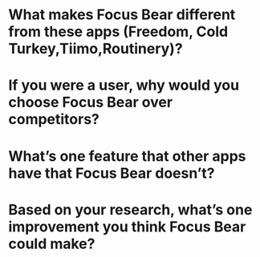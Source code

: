 # What makes Focus Bear different from these apps (Freedom, Cold Turkey,Tiimo,Routinery)?


# If you were a user, why would you choose Focus Bear over competitors?



# What’s one feature that other apps have that Focus Bear doesn’t?



# Based on your research, what’s one improvement you think Focus Bear could make?
